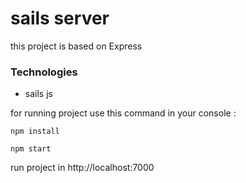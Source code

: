 # sails server

this project is based on Express  

### Technologies
- sails js


for running project use this command in your console :

```
npm install
```
```
npm start
```

run project in http://localhost:7000

